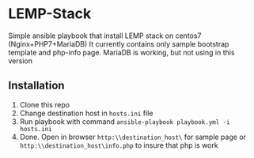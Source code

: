 # LEMP-Stack

Simple ansible playbook that install LEMP stack on centos7 (Nginx+PHP7+MariaDB)
It currently contains only sample bootstrap template and php-info page. MariaDB is working, but not using in this version

## Installation

1. Clone this repo
2. Change destination host in `hosts.ini` file
3. Run playbook with command `ansible-playbook playbook.yml -i hosts.ini`
4. Done. Open in browser `http:\\destination_host\` for sample page or `http:\\destination_host\info.php` to insure that php is work
